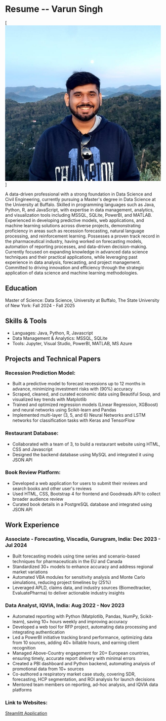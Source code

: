 # Resume -- Varun Singh

[![alt text](1702719279002.jpeg)]

A data-driven professional with a strong foundation in Data Science and Civil Engineering, currently pursuing a Master's degree in Data Science at the University at Buffalo. Skilled in programming languages such as Java, Python, R, and JavaScript, with expertise in data management, analytics, and visualization tools including MSSQL, SQLite, PowerBI, and MATLAB.
Experienced in developing predictive models, web applications, and machine learning solutions across diverse projects, demonstrating proficiency in areas such as recession forecasting, natural language processing, and reinforcement learning. Possesses a proven track record in the pharmaceutical industry, having worked on forecasting models, automation of reporting processes, and data-driven decision-making.
Currently focused on expanding knowledge in advanced data science techniques and their practical applications, while leveraging past experience in data analysis, forecasting, and project management. Committed to driving innovation and efficiency through the strategic application of data science and machine learning methodologies.


## Education
Master of Science: Data Science, University at Buffalo, The State University of New York:  Fall 2024 - Fall 2025


## Skills & Tools
- Languages: Java, Python, R, Javascript
- Data Management & Analytics: MSSQL, SQLite
- Tools: Jupyter, Visual Studio, PowerBI, MATLAB, MS Azure


## Projects and Technical Papers

### Recession Prediction Model:
- Built a predictive model to forecast recessions up to 12 months in advance, minimizing investment risks with \(90\%\) accuracy
- Scraped, cleaned, and curated economic data using Beautiful Soup, and visualized key trends with Matplotlib
- Trained and optimized regression models (Linear Regression, XGBoost) and neural networks using Scikit-learn and Pandas
- Implemented multi-layer (3, 5, and 6) Neural Networks and LSTM networks for classification tasks with Keras and TensorFlow

### Restaurant Database:
- Collaborated with a team of 3, to build a restaurant website using HTML, CSS and Javascript
- Designed the backend database using MySQL and integrated it using JSON API

### Book Review Platform:
- Developed a web application for users to submit their reviews and search books and other user's reviews
- Used HTML, CSS, Bootstrap 4 for frontend and Goodreads API to collect broader audience review
- Curated book details in a PostgreSQL database and integrated using JSON API


## Work Experience

### Associate - Forecasting, Viscadia, Gurugram, India: Dec 2023 - Jul 2024
- Built forecasting models using time series and scenario-based techniques for pharmaceuticals in the EU and Canada
- Standardized 30+ models to enhance accuracy and address regional market variations
- Automated VBA modules for sensitivity analysis and Monte Carlo simulations, reducing project timelines by \(25\%\)
- Leveraged APLD, claims data, and industry sources (Biomedtracker, EvaluatePharma) to deliver actionable industry insights

### Data Analyst, IQVIA, India: Aug 2022 - Nov 2023
- Automated reporting with Python (Matplotlib, Pandas, NumPy, Scikit-learn), saving 10+ hours weekly and improving accuracy
- Developed a web tool for RFP project, automating data processing and integrating authentication
- Led a PowerBI initiative tracking brand performance, optimizing data from 10 sources, adding 40+ billable hours, and earning client recognition
- Managed Above-Country engagement for 20+ European countries, ensuring timely, accurate report delivery with minimal errors
- Created a PBI dashboard and Python backend, automating analysis of promotional data from 10+ sources
- Co-authored a respiratory market case study, covering SDR, forecasting, HCP segmentation, and ROI analysis for launch decisions
- Mentored team members on reporting, ad-hoc analysis, and IQVIA data platforms


### Link to Websites:
[Steamlitt Application](<https://503project-nujmofc6zrvmkl98evxgr2.streamlit.app/)>)